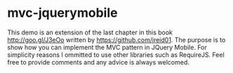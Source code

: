 mvc-jquerymobile
================

This demo is an extension of the last chapter in this book http://goo.gl/J3eOo written by https://github.com/jreid01.
The purpose is to show how you can implement the MVC pattern in JQuery Mobile. For simplicity reasons I ommitted to use
other libraries such as RequireJS. Feel free to provide comments and any advice is always welcomed.

